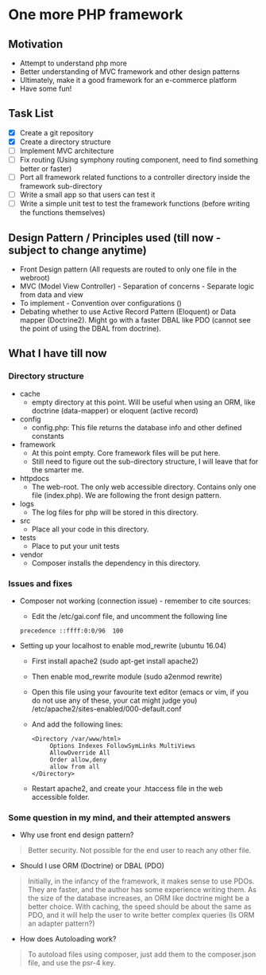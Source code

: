 # One more PHP framework #
## Motivation ##
* Attempt to understand php more
* Better understanding of MVC framework and other design patterns
* Ultimately, make it a good framework for an e-commerce platform
* Have some fun!

## Task List ##

- [x] Create a git repository
- [x] Create a directory structure
- [ ] Implement MVC architecture
- [ ] Fix routing (Using symphony routing component, need to find something better or faster)
- [ ] Port all framework related functions to a controller directory inside the framework sub-directory  
- [ ] Write a small app so that users can test it
- [ ] Write a simple unit test to test the framework functions (before writing the functions themselves)

## Design Pattern / Principles used (till now -subject to change anytime) ##
* Front Design pattern (All requests are routed to only one file in the webroot)
* MVC (Model View Controller) - Separation of concerns - Separate logic from data and view
* To implement - Convention over configurations ()
* Debating whether to use Active Record Pattern (Eloquent) or Data mapper (Doctrine2). Might
go with a faster DBAL like PDO (cannot see the point of using the DBAL from doctrine).

## What I have till now ##
### Directory structure ###
* cache
  * empty directory at this point. Will 
  be useful when using an ORM, 
  like doctrine (data-mapper) or eloquent (active record) 
* config
  * config.php: This file returns the database info and other defined constants
* framework
  * At this point empty. Core framework files will be put here. 
  * Still need to figure out the sub-directory structure, I will leave that for the smarter me.   
* httpdocs
  * The web-root. The only web accessible directory. Contains only
   one file (index.php). We are following the front design pattern.
* logs
    * The log files for php will be stored in this directory.     
* src
    * Place all your code in this directory.
* tests
    * Place to put your unit tests
* vendor
    * Composer installs the dependency in this directory.
    
### Issues and fixes ###
* Composer not working (connection issue) - remember to cite sources:
  + Edit the /etc/gai.conf file, and uncomment the following line
   
   ```
   precedence ::ffff:0:0/96  100
   
   ```
   
* Setting up your localhost to enable mod_rewrite (ubuntu 16.04)
  + First install apache2 (sudo apt-get install apache2)
  + Then enable mod_rewrite module (sudo a2enmod rewrite)
  + Open this file using your favourite text editor (emacs or vim, 
  if you do not use any of these, your cat might judge you) /etc/apache2/sites-enabled/000-default.conf 
  + And add the following lines:
  
     ```
     <Directory /var/www/html>
          Options Indexes FollowSymLinks MultiViews
          AllowOverride All
          Order allow,deny
          allow from all
     </Directory>
     ```
  
  + Restart apache2, and create your .htaccess file in the web accessible folder.   
### Some question in my mind, and their attempted answers ###
* Why use front end design pattern?

> Better security. Not possible for the 
    end user to reach
    any other file. 
    
* Should I use ORM (Doctrine) or DBAL (PDO)

> Initially, in the infancy of the framework, it makes sense to
       use PDOs. They are faster, and the author has some
       experience writing them. As the size of the database increases,
       an ORM like doctrine might be a better choice. With caching, the speed
       should be about the same as PDO, and it will help the user to write
       better complex queries (Is ORM an adapter pattern?)
       
* How does Autoloading work?

> To autoload files using composer, just add them to the composer.json file, and use the psr-4 key.        